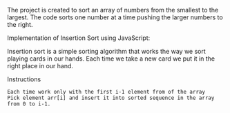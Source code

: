 The project is created to sort an array of numbers from the smallest to the largest.
The code sorts one number at a time pushing the larger numbers to the right.

Implementation of Insertion Sort using JavaScript:

Insertion sort is a simple sorting algorithm that works the way we sort playing cards in our hands. Each time we take a new card we put it in the right place in our hand.

Instructions

    Each time work only with the first i-1 element from of the array
    Pick element arr[i] and insert it into sorted sequence in the array from 0 to i-1.
